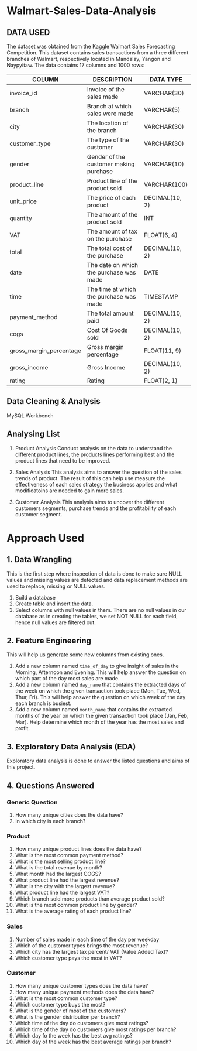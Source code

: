# Walmart-Sales-Data-Analysis
## DATA USED
The dataset was obtained from the Kaggle Walmart Sales Forecasting Competition. This dataset contains sales transactions from a three different branches of Walmart, respectively located in Mandalay, Yangon and Naypyitaw. The data contains 17 columns and 1000 rows: <br>

| COLUMN     | DESCRIPTION | DATA TYPE |
|------------|-------------|-----------|
|invoice_id	|Invoice of the sales made|	VARCHAR(30)|
branch|Branch at which sales were made|	VARCHAR(5)
city|	The location of the branch|	VARCHAR(30)
customer_type	|The type of the customer	|VARCHAR(30)
gender	|Gender of the customer making purchase	|VARCHAR(10)
product_line|	Product line of the product sold|	VARCHAR(100)
unit_price|	The price of each product	|DECIMAL(10, 2)
quantity|	The amount of the product sold|	INT
VAT|	The amount of tax on the purchase	|FLOAT(6, 4)
total	|The total cost of the purchase|	DECIMAL(10, 2)
date|	The date on which the purchase was made|	DATE
time|	The time at which the purchase was made	|TIMESTAMP
payment_method|	The total amount paid|	DECIMAL(10, 2)
cogs|	Cost Of Goods sold|	DECIMAL(10, 2)
gross_margin_percentage|	Gross margin percentage	|FLOAT(11, 9)
gross_income	|Gross Income	|DECIMAL(10, 2)
rating	|Rating|	FLOAT(2, 1)

## Data Cleaning & Analysis
MySQL Workbench

## Analysing List
1. Product Analysis
Conduct analysis on the data to understand the different product lines, the products lines performing best and the product lines that need to be improved.

2. Sales Analysis
This analysis aims to answer the question of the sales trends of product. The result of this can help use measure the effectiveness of each sales strategy the business applies and what modificatoins are needed to gain more sales.

3. Customer Analysis
This analysis aims to uncover the different customers segments, purchase trends and the profitability of each customer segment.

# Approach Used

## 1. Data Wrangling

This is the first step where inspection of data is done to make sure NULL values and missing values are detected and data replacement methods are used to replace, missing or NULL values.

1. Build a database
2. Create table and insert the data.
3. Select columns with null values in them. There are no null values in our database as in creating the tables, we set NOT NULL for each field, hence null values are filtered out.

## 2. Feature Engineering

This will help us generate some new columns from existing ones.

1. Add a new column named `time_of_day` to give insight of sales in the Morning, Afternoon and Evening. This will help answer the question on which part of the day most sales are made.
2. Add a new column named `day_name` that contains the extracted days of the week on which the given transaction took place (Mon, Tue, Wed, Thur, Fri). This will help answer the question on which week of the day each branch is busiest.
3. Add a new column named `month_name` that contains the extracted months of the year on which the given transaction took place (Jan, Feb, Mar). Help determine which month of the year has the most sales and profit.

## 3. Exploratory Data Analysis (EDA)

Exploratory data analysis is done to answer the listed questions and aims of this project.

## 4. Questions Answered
### Generic Question
1. How many unique cities does the data have?<br>
2. In which city is each branch?
### Product
1. How many unique product lines does the data have?<br>
2. What is the most common payment method?<br>
3. What is the most selling product line?<br>
4. What is the total revenue by month?<br>
5. What month had the largest COGS?<br>
6. What product line had the largest revenue?<br>
7. What is the city with the largest revenue?<br>
8. What product line had the largest VAT?<br>
9. Which branch sold more products than average product sold?<br>
10. What is the most common product line by gender?<br>
11. What is the average rating of each product line?
### Sales
1. Number of sales made in each time of the day per weekday<br>
2. Which of the customer types brings the most revenue?<br>
3. Which city has the largest tax percent/ VAT (Value Added Tax)?<br>
4. Which customer type pays the most in VAT?
### Customer
1. How many unique customer types does the data have?<br>
2. How many unique payment methods does the data have?<br>
3. What is the most common customer type?<br>
4. Which customer type buys the most?<br>
5. What is the gender of most of the customers?<br>
6. What is the gender distribution per branch?<br>
7. Which time of the day do customers give most ratings?<br>
8. Which time of the day do customers give most ratings per branch?<br>
9. Which day fo the week has the best avg ratings?<br>
10. Which day of the week has the best average ratings per branch?<br>
